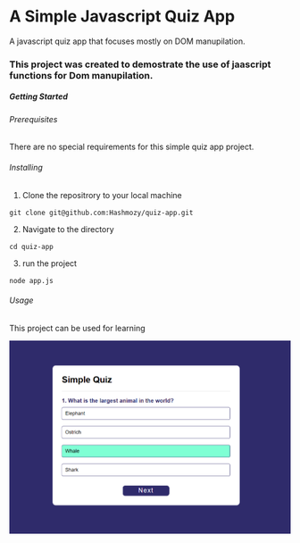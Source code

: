 # A Simple Javascript Quiz App

A javascript quiz app that focuses mostly on DOM manupilation.

### This project was created to demostrate the use of jaascript functions for Dom manupilation.

##### Getting Started

###### Prerequisites

There are no special requirements for this simple quiz app project.

###### Installing

1. Clone the repositrory to your local machine

```
git clone git@github.com:Hashmozy/quiz-app.git
```

2. Navigate to the directory

```
cd quiz-app
```

3. run the project

```
node app.js
```

###### Usage

This project can be used for learning

![1704614900627](image/README/1704614900627.png)

